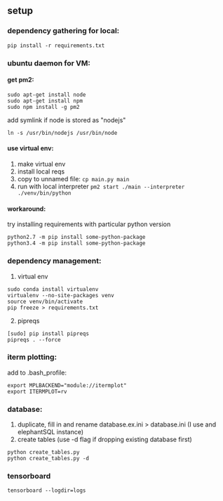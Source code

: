 ## setup
  ### dependency gathering for local:
  ```pip install -r requirements.txt```
  
  ### ubuntu daemon for VM:

  #### get pm2:
  ```
  sudo apt-get install node
  sudo apt-get install npm
  sudo npm install -g pm2
  ```
  add symlink if node is stored as "nodejs"
  ```
  ln -s /usr/bin/nodejs /usr/bin/node
  ```

  #### use virtual env:
  1. make virtual env
  2. install local reqs
  3. copy to unnamed file:
  ```cp main.py main```
  4. run with local interpreter
  ```pm2 start ./main --interpreter ./venv/bin/python```

  #### workaround:
  try installing requirements with particular python version
  ```
  python2.7 -m pip install some-python-package
  python3.4 -m pip install some-python-package
  ```

  ### dependency management:
  1. virtual env
  ```
  sudo conda install virtualenv
  virtualenv --no-site-packages venv
  source venv/bin/activate
  pip freeze > requirements.txt
  ```
  2. pipreqs
  ```
  [sudo] pip install pipreqs
  pipreqs . --force
  ```

  ### iterm plotting:
  add to .bash_profile:
  ```
  export MPLBACKEND="module://itermplot"
  export ITERMPLOT=rv
  ```

  ### database:
  1. duplicate, fill in and rename database.ex.ini > database.ini (I use and elephantSQL instance)
  2. create tables (use -d flag if dropping existing database first)
  ```
  python create_tables.py
  python create_tables.py -d
  ```

  ### tensorboard
  ```tensorboard --logdir=logs```
